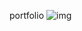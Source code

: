 portfolio
![img](https://user-images.githubusercontent.com/66522993/147371515-b69eaad6-01fb-49ee-b3c3-3268b2a02908.png)
